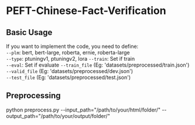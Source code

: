 # PEFT-Chinese-Fact-Verification
## Basic Usage 
If you want to implement the code, you need to define:  
`--plm`: bert, bert-large, roberta, ernie, roberta-large  
`--type`: ptuningv1, ptuningv2, lora
`--train`: Set if train  
`--eval`: Set if evaluate 
`--train_file` (Eg: 'datasets/preprocessed/train.json')  
`--valid_file` (Eg: 'datasets/preprocessed/dev.json')  
`--test_file` (Eg: 'datasets/preprocessed/test.json')

## Preprocessing
python preprocess.py --input_path="/path/to/your/html/folder/" --output_path="/path/to/your/output/folder/"

